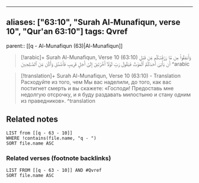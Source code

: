
---
aliases: ["63:10", "Surah Al-Munafiqun, verse 10", "Qur'an 63:10"]
tags: Qvref
---

parent:: [[q - Al-Munafiqun (63)|Al-Munafiqun]]

> [!arabic]+ Surah Al-Munafiqun, Verse 10 (63:10)
> <span class="quran-arabic">وَأَنفِقُوا۟ مِن مَّا رَزَقْنَـٰكُم مِّن قَبْلِ أَن يَأْتِىَ أَحَدَكُمُ ٱلْمَوْتُ فَيَقُولَ رَبِّ لَوْلَآ أَخَّرْتَنِىٓ إِلَىٰٓ أَجَلٍ قَرِيبٍ فَأَصَّدَّقَ وَأَكُن مِّنَ ٱلصَّـٰلِحِينَ</span>
^arabic

> [!translation]+ Surah Al-Munafiqun, Verse 10 (63:10) - Translation
> Расходуйте из того, чем Мы вас наделили, до того, как вас постигнет смерть и вы скажете: «Господи! Предоставь мне недолгую отсрочку, и я буду раздавать милостыню и стану одним из праведников».
^translation



## Related notes
```dataview
LIST from [[q - 63 - 10]]
WHERE !contains(file.name, "q - ")
SORT file.name ASC
```

### Related verses (footnote backlinks)
```dataview
LIST FROM [[q - 63 - 10]] AND #Qvref
SORT file.name ASC
```

